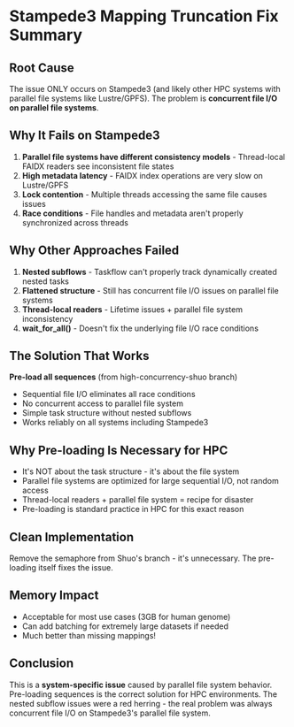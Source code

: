 # Stampede3 Mapping Truncation Fix Summary

## Root Cause
The issue ONLY occurs on Stampede3 (and likely other HPC systems with parallel file systems like Lustre/GPFS). The problem is **concurrent file I/O on parallel file systems**.

## Why It Fails on Stampede3
1. **Parallel file systems have different consistency models** - Thread-local FAIDX readers see inconsistent file states
2. **High metadata latency** - FAIDX index operations are very slow on Lustre/GPFS
3. **Lock contention** - Multiple threads accessing the same file causes issues
4. **Race conditions** - File handles and metadata aren't properly synchronized across threads

## Why Other Approaches Failed
1. **Nested subflows** - Taskflow can't properly track dynamically created nested tasks
2. **Flattened structure** - Still has concurrent file I/O issues on parallel file systems
3. **Thread-local readers** - Lifetime issues + parallel file system inconsistency
4. **wait_for_all()** - Doesn't fix the underlying file I/O race conditions

## The Solution That Works
**Pre-load all sequences** (from high-concurrency-shuo branch)
- Sequential file I/O eliminates all race conditions
- No concurrent access to parallel file system
- Simple task structure without nested subflows
- Works reliably on all systems including Stampede3

## Why Pre-loading Is Necessary for HPC
- It's NOT about the task structure - it's about the file system
- Parallel file systems are optimized for large sequential I/O, not random access
- Thread-local readers + parallel file system = recipe for disaster
- Pre-loading is standard practice in HPC for this exact reason

## Clean Implementation
Remove the semaphore from Shuo's branch - it's unnecessary. The pre-loading itself fixes the issue.

## Memory Impact
- Acceptable for most use cases (3GB for human genome)
- Can add batching for extremely large datasets if needed
- Much better than missing mappings!

## Conclusion
This is a **system-specific issue** caused by parallel file system behavior. Pre-loading sequences is the correct solution for HPC environments. The nested subflow issues were a red herring - the real problem was always concurrent file I/O on Stampede3's parallel file system.